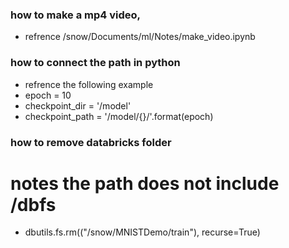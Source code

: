 ### how to make a mp4 video, 
* refrence /snow/Documents/ml/Notes/make_video.ipynb
### how to connect the path in python
* refrence the following example
* epoch = 10
* checkpoint_dir = '/model'
* checkpoint_path = '/model/{}/'.format(epoch)
### how to remove databricks folder
# notes the path does not include /dbfs
* dbutils.fs.rm(("/snow/MNISTDemo/train"), recurse=True)

